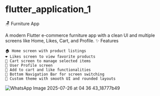 
# flutter_application_1
🪑 Furniture App

A modern Flutter e-commerce furniture app with a clean UI and multiple screens like Home, Likes, Cart, and Profile.
✨ Features

    🏠 Home screen with product listings
    ❤️ Likes screen to view favorite products
    🛒 Cart screen to manage selected items
    👤 User Profile screen
    💛 Add to cart and like functionalities
    🧭 Bottom Navigation Bar for screen switching
    🎨 Custom theme with smooth UI and rounded layouts


![WhatsApp Image 2025-07-26 at 04 36 43_18777b49](https://github.com/user-attachments/assets/c55ed128-aa70-4cec-90fc-33d0ee3bf48f)
